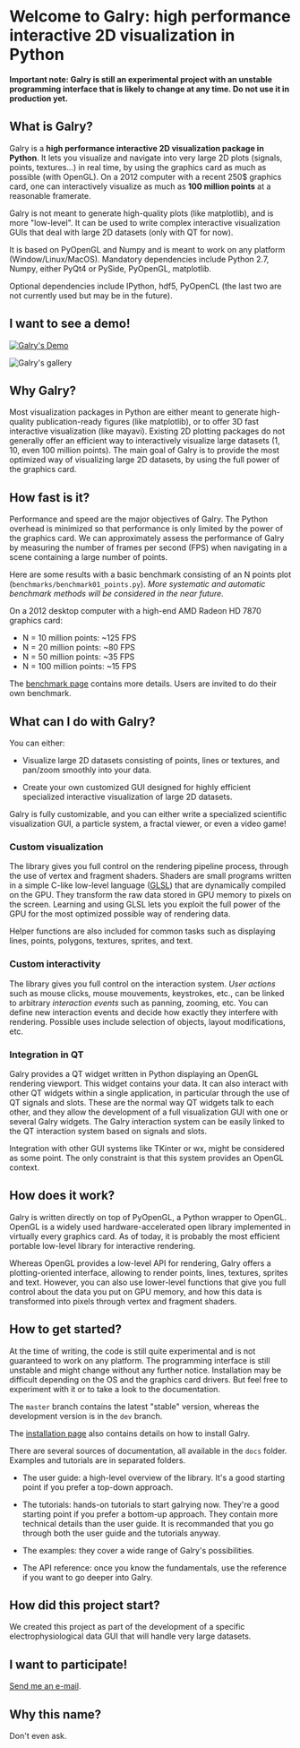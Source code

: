 Welcome to Galry: high performance interactive 2D visualization in Python
=========================================================================

**Important note: Galry is still an experimental project with an unstable
programming interface that is likely to change at any time. Do not use it in
production yet.**


What is Galry?
--------------

Galry is a **high performance interactive 2D visualization package in 
Python**. It lets you visualize and navigate into very large 2D plots (signals,
points, textures...) in real time, by using the graphics card as much as
possible (with OpenGL).
On a 2012 computer with a recent 250$ graphics card, one can interactively
visualize as much as **100 million points** at a reasonable framerate.

Galry is not meant to generate high-quality plots (like matplotlib), and is
more "low-level". It can be used to write complex interactive visualization
GUIs that deal with large 2D datasets (only with QT for now).

It is based on PyOpenGL and Numpy and is
meant to work on any platform (Window/Linux/MacOS).
Mandatory dependencies include Python 2.7, Numpy, either PyQt4 or PySide,
PyOpenGL, matplotlib.

Optional dependencies include IPython, hdf5, PyOpenCL (the last two are not
currently used but may be in the future).


I want to see a demo!
---------------------

[![Galry's Demo](https://raw.github.com/rossant/galry/master/images/youtube.png)](http://www.youtube.com/watch?v=jYNJJ4O3pXo)

![Galry's gallery](https://raw.github.com/rossant/galry/master/images/overview.png)


Why Galry?
----------

Most visualization packages in Python are either meant to generate high-quality
publication-ready figures (like matplotlib), or to offer 3D fast interactive 
visualization (like mayavi).
Existing 2D plotting packages do not generally offer an efficient way to 
interactively visualize large datasets (1, 10, even 100 million points). 
The main goal of Galry is to provide the most optimized way of visualizing
large 2D datasets, by using the full power of the graphics card.


How fast is it?
---------------

Performance and speed are the major objectives of Galry. The Python overhead
is minimized so that performance is only limited by the power of the
graphics card. We can approximately assess the performance of Galry by
measuring the number of frames per second (FPS) when navigating in a scene
containing a large number of points.

Here are some results with a basic benchmark consisting of an N points plot
(`benchmarks/benchmark01_points.py`). 
*More systematic and automatic benchmark methods will be considered in the 
near future.*

On a 2012 desktop computer with a high-end AMD Radeon HD 7870 graphics card:

  * N = 10 million points: ~125 FPS
  * N = 20 million points: ~80 FPS
  * N = 50 million points: ~35 FPS
  * N = 100 million points: ~15 FPS

The [benchmark page](https://github.com/rossant/galry/wiki/Benchmarks) contains 
more details. Users are invited to do their own benchmark.


What can I do with Galry?
-------------------------

You can either:

  * Visualize large 2D datasets consisting of points, lines or textures,
    and pan/zoom smoothly into your data.
    
  * Create your own customized GUI designed for highly efficient specialized
    interactive visualization of large 2D datasets.
    
Galry is fully customizable, and you can either write a specialized scientific
visualization GUI, a particle system, a fractal viewer, or even a video
game!

### Custom visualization

The library gives you full control on the rendering pipeline process, through
the use of vertex and fragment shaders. Shaders are small programs written in
a simple C-like low-level language ([GLSL](http://en.wikipedia.org/wiki/GLSL)) 
that are dynamically compiled on the GPU.
They transform the raw data stored in GPU memory to pixels on the screen.
Learning and using GLSL lets you exploit the full power of the GPU for
the most optimized possible way of rendering data.

Helper functions are also included for common tasks such as displaying
lines, points, polygons, textures, sprites, and text.

### Custom interactivity

The library gives you full control on the interaction system.
*User actions* such as mouse clicks, mouse mouvements, keystrokes, etc., 
can be linked to arbitrary *interaction events* such as panning, zooming, etc.
You can define new interaction events and decide how exactly they interfere
with rendering. Possible uses include selection of objects, layout
modifications, etc.

### Integration in QT

Galry provides a QT widget written in Python displaying an OpenGL rendering
viewport. This widget contains your data. It can also interact with other
QT widgets within a single application, in particular through the use of 
QT signals and slots. These are the normal way QT widgets talk to each other,
and they allow the development of a full visualization GUI with one or
several Galry widgets. The Galry interaction system can be easily linked
to the QT interaction system based on signals and slots.

Integration with other GUI systems like TKinter or wx, might be considered
as some point. The only constraint is that this system provides an OpenGL
context.


How does it work?
-----------------

Galry is written directly on top of PyOpenGL, a Python wrapper to OpenGL.
OpenGL is a widely used hardware-accelerated open library implemented in
virtually every graphics card. As of today, it is probably the most efficient
portable low-level library for interactive rendering.

Whereas OpenGL provides a low-level API for rendering, Galry offers a
plotting-oriented interface, allowing to render points, lines, textures,
sprites and text. However, you can also use lower-level functions that
give you full control about the data you put on GPU memory, and how this data 
is transformed into pixels through vertex and fragment shaders.


How to get started?
-------------------

At the time of writing, the code is still quite experimental and is not
guaranteed to work on any platform. The programming interface is still
unstable and might change without any further notice. Installation may be
difficult depending on the OS and the graphics card drivers. But feel
free to experiment with it or to take a look to the documentation.

The `master` branch contains the latest "stable" version, whereas the
development version is in the `dev` branch.

The [installation page](https://github.com/rossant/galry/wiki/Installation)
also contains details on how to install Galry. 

There are several sources of documentation, all available in the `docs` folder.
Examples and tutorials are in separated folders.

  * The user guide: a high-level overview of the library. It's a good starting 
    point if you prefer a top-down approach.
    
  * The tutorials: hands-on tutorials to start galrying now. They're a good
    starting point if you prefer a bottom-up approach. They contain more 
    technical details than the user guide. It is recommanded that you go
    through both the user guide and the tutorials anyway.

  * The examples: they cover a wide range of Galry's possibilities.
    
  * The API reference: once you know the fundamentals, use the reference
    if you want to go deeper into Galry.
    
    
How did this project start?
---------------------------

We created this project as part of the development of a specific
electrophysiological data GUI that will handle very large datasets.


I want to participate!
----------------------

[Send me an e-mail](http://cyrille.rossant.net).


Why this name?
--------------

Don't even ask.


